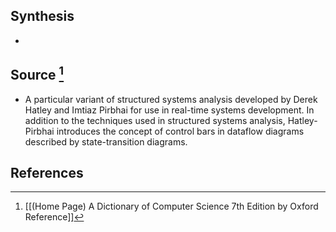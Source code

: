 ## Synthesis
- 
## Source [^1]
- A particular variant of structured systems analysis developed by Derek Hatley and Imtiaz Pirbhai for use in real-time systems development. In addition to the techniques used in structured systems analysis, Hatley-Pirbhai introduces the concept of control bars in dataflow diagrams described by state-transition diagrams.
## References

[^1]: [[(Home Page) A Dictionary of Computer Science 7th Edition by Oxford Reference]]
